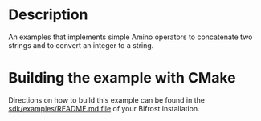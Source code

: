 # Description

An examples that implements simple Amino operators to concatenate two strings and to convert an integer to a string.

# Building the example with CMake
Directions on how to build this example can be found in the [sdk/examples/README.md file](../README.md) of your Bifrost installation.
